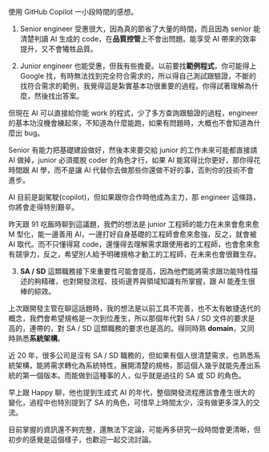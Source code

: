 使用 GitHub Copilot 一小段時間的感想。

1.  Senior engineer 受惠很大，因為真的節省了大量的時間，而且因為 senior 能清楚判讀 AI 生成的 code，在**品質控管**上不會出問題。能享受 AI 帶來的效率提升，又不會犧牲品質。

2. Junior engineer 也能受惠，但我有些擔憂。以前要找**範例程式**，你可能得上 Google 找，有時無法找到完全符合需求的，所以得自己測試跟驗證，不斷的找符合需求的範例，我覺得這是紮實基本功很重要的過程。你得試著理解為什麼，然後找出答案。

但現在 AI 可以直接給你能 work 的程式，少了多方查詢跟驗證的過程，engineer 的基本功沒機會練起來，不知道為什麼能跑，如果有問題時，大概也不會知道為什麼出 bug。

Senior 有能力把基礎建設做好，然後本來要交給 junior 的工作未來可能都直接請 AI 做掉，junior 必須擺脫 coder 的角色才行，如果 AI 能寫得比你更好，那你得花時間跟 AI 學，而不是讓 AI 代替你去做那些你還做不好的事，否則你的技術不會進步。

AI 目前是副駕駛(copilot)，但如果跟你合作時他成為主力，那 engineer 這條路，你將會走得特別艱辛。

昨天跟 91 吃飯時聊到這議題，我們的想法是 junior 工程師的能力在未來會愈來愈 M 型化，能一邊善用 AI，一邊打好自身基礎的工程師會愈來愈強，反之，就會被 AI 取代。而不只懂得寫 code，還懂得去理解需求跟使用者的工程師，也會愈來愈有競爭力，反之，希望別人給予明確規格才動工的工程師，在未來也會很難生存。

3. **SA / SD** 這類職務接下來重要性可能會提高，因為他們能將需求跟功能特性描述的夠精確，也對開發流程、技術邊界與領域知識有所掌握，跟 AI 能產生很棒的綜效。

上次跟開發主管在聊這話題時，我的想法是以前工具不完善，也不太有敏捷迭代的概念，我們會希望規格是一次到位產生，所以那個年代對 SA / SD 文件的要求是高的，連帶的，對 SA / SD 這類職務的要求也是高的。得同時熟 **domain**，又同時熟悉**系統架構**。

近 20 年，很多公司是沒有 SA / SD 職務的，但如果有個人很清楚需求，也熟悉系統架構，能將需求轉化為系統特性，展開清楚的規格，那這個人幾乎就能先產出系統的第一個版本。而能做到這種事的人，似乎就是過往的 SA 或 SD 的角色。

早上跟 Happy 聊，他也提到生成式 AI 的年代，整個開發流程應該會產生很大的變化，過程中也特別提到了 SA 的角色，可惜早上時間太少，沒有做更多深入的交流。

目前掌握的資訊還不夠完整，還無法下定論，可能再多研究一段時間會更清晰，但初步的感覺是這個樣子，也歡迎一起交流討論。






